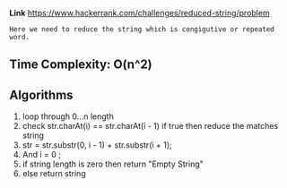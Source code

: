 **Link** https://www.hackerrank.com/challenges/reduced-string/problem

`Here we need to reduce the string which is congigutive or repeated word.`
## Time Complexity: O(n^2)
## Algorithms
1. loop  through 0...n length 
2. check str.charAt(i) == str.charAt(i - 1)  if true then reduce the matches string
3. str = str.substr(0, i - 1) + str.substr(i + 1);
4. And i = 0 ;
5. if string length is zero then return "Empty String"
6. else return  string 